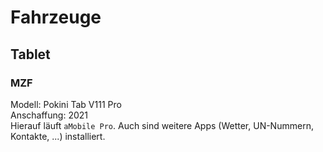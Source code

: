 # Fahrzeuge

## Tablet

### MZF

Modell: Pokini Tab V111 Pro  
Anschaffung: 2021  
Hierauf läuft `aMobile Pro`. Auch sind weitere Apps (Wetter, UN-Nummern, Kontakte, ...) installiert.
